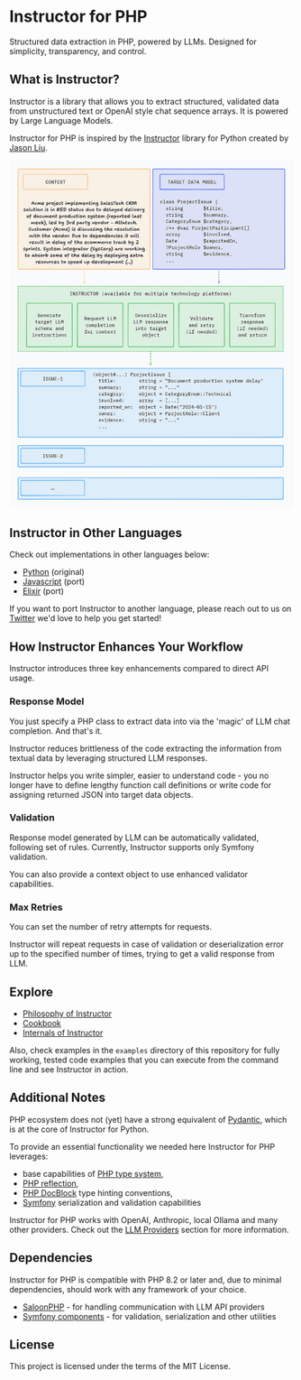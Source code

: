 # Instructor for PHP

Structured data extraction in PHP, powered by LLMs. Designed for simplicity, transparency, and control.




## What is Instructor?

Instructor is a library that allows you to extract structured, validated data from unstructured text or OpenAI style chat sequence arrays. It is powered by Large Language Models.

Instructor for PHP is inspired by the [Instructor](https://jxnl.github.io/instructor/) library for Python created by [Jason Liu](https://twitter.com/jxnlco).


![image](./img/concept.png)


## Instructor in Other Languages

Check out implementations in other languages below:

 - [Python](https://www.github.com/jxnl/instructor) (original)
 - [Javascript](https://github.com/instructor-ai/instructor-js) (port)
 - [Elixir](https://github.com/thmsmlr/instructor_ex/) (port)

If you want to port Instructor to another language, please reach out to us on [Twitter](https://twitter.com/jxnlco) we'd love to help you get started!




## How Instructor Enhances Your Workflow

Instructor introduces three key enhancements compared to direct API usage.

### Response Model

You just specify a PHP class to extract data into via the 'magic' of LLM chat completion. And that's it.

Instructor reduces brittleness of the code extracting the information from textual data by leveraging structured LLM responses.

Instructor helps you write simpler, easier to understand code - you no longer have to define lengthy function call definitions or write code for assigning returned JSON into target data objects.

### Validation

Response model generated by LLM can be automatically validated, following set of rules. Currently, Instructor supports only Symfony validation.

You can also provide a context object to use enhanced validator capabilities.

### Max Retries

You can set the number of retry attempts for requests.

Instructor will repeat requests in case of validation or deserialization error up to the specified number of times, trying to get a valid response from LLM.



## Explore

 - [Philosophy of Instructor](./concepts/philosophy.md)
 - [Cookbook](./hub/index.md)
 - [Internals of Instructor](./internals/index.md)

Also, check examples in the `examples` directory of this repository for fully working, tested code examples that you can execute from the command line and see Instructor in action.



## Additional Notes

PHP ecosystem does not (yet) have a strong equivalent of [Pydantic](https://pydantic.dev/), which is at the core of Instructor for Python.

To provide an essential functionality we needed here Instructor for PHP leverages:

 - base capabilities of [PHP type system](https://www.php.net/manual/en/language.types.type-system.php),
 - [PHP reflection](https://www.php.net/manual/en/book.reflection.php),
 - [PHP DocBlock](https://docs.phpdoc.org/2.9/references/phpdoc/index.html) type hinting conventions,
 - [Symfony](https://symfony.com/doc/current/index.html) serialization and validation capabilities

Instructor for PHP works with OpenAI, Anthropic, local Ollama and many other providers. Check out the [LLM Providers](llm_providers.md) section for more information.



## Dependencies

Instructor for PHP is compatible with PHP 8.2 or later and, due to minimal dependencies, should work with any framework of your choice.

 - [SaloonPHP](https://docs.saloon.dev/) - for handling communication with LLM API providers
 - [Symfony components](https://symfony.com/) - for validation, serialization and other utilities



## License

This project is licensed under the terms of the MIT License.

